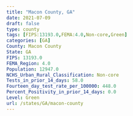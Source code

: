 ```yaml
---
title: "Macon County, GA"
date: 2021-07-09
draft: false
type: county
tags: [FIPS:13193.0,FEMA:4.0,Non-core,Green]
categories: [GA]
County: Macon County
State: GA
FIPS: 13193.0
FEMA_Region: 4.0
Population: 12947.0
NCHS_Urban_Rural_Classification: Non-core
Tests_in_prior_14_days: 58.0
Fourteen_day_test_rate_per_100000: 448.0
Percent_Positivity_in_prior_14_days: 0.0
Level: Green
url: /states/GA/macon-county
---
```



